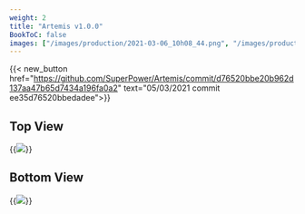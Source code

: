 ```yaml
---
weight: 2
title: "Artemis v1.0.0"
BookToC: false
images: ["/images/production/2021-03-06_10h08_44.png", "/images/production/2021-03-06_10h09_45.png"]
---
```


{{< new_button href="https://github.com/SuperPower/Artemis/commit/d76520bbe20b962d137aa47b65d7434a196fa0a2" text="05/03/2021 commit ee35d76520bbedadee">}}

## Top View

{{<image src="/images/production/2021-03-06_10h08_44.png" >}}

## Bottom View

{{<image src="/images/production/2021-03-06_10h09_45.png" >}}
